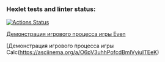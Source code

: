 ### Hexlet tests and linter status:
[![Actions Status](https://github.com/TheAtrAtr/java-project-61/workflows/hexlet-check/badge.svg)](https://github.com/TheAtrAtr/java-project-61/actions)

[Демонстрация игрового процесса игры Even](https://asciinema.org/a/soq5UQWNI6YBnHPAnlMCF7wVJ)

[Демонстрация игрового процесса игры Calc(https://asciinema.org/a/O6pV3uhhPofcdBmlVyiuITEeK)